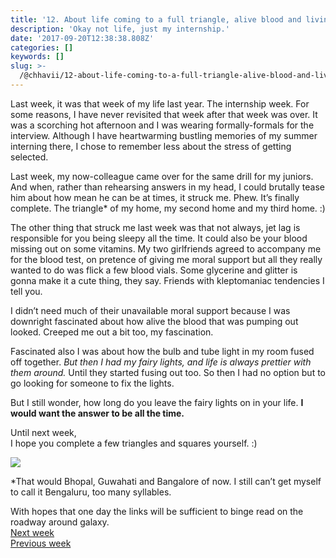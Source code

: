 ```yaml
---
title: '12. About life coming to a full triangle, alive blood and living in the dark.'
description: 'Okay not life, just my internship.'
date: '2017-09-20T12:38:38.808Z'
categories: []
keywords: []
slug: >-
  /@chhavii/12-about-life-coming-to-a-full-triangle-alive-blood-and-living-in-the-dark-f3ea3f157dab
---
```


Last week, it was that week of my life last year. The internship week. For some reasons, I have never revisited that week after that week was over. It was a scorching hot afternoon and I was wearing formally-formals for the interview. Although I have heartwarming bustling memories of my summer interning there, I chose to remember less about the stress of getting selected.

Last week, my now-colleague came over for the same drill for my juniors. And when, rather than rehearsing answers in my head, I could brutally tease him about how mean he can be at times, it struck me. Phew. It’s finally complete. The triangle\* of my home, my second home and my third home. :)

The other thing that struck me last week was that not always, jet lag is responsible for you being sleepy all the time. It could also be your blood missing out on some vitamins. My two girlfriends agreed to accompany me for the blood test, on pretence of giving me moral support but all they really wanted to do was flick a few blood vials. Some glycerine and glitter is gonna make it a cute thing, they say. Friends with kleptomaniac tendencies I tell you.

I didn’t need much of their unavailable moral support because I was downright fascinated about how alive the blood that was pumping out looked. Creeped me out a bit too, my fascination.

Fascinated also I was about how the bulb and tube light in my room fused off together. _But then I had my fairy lights, and life is always prettier with them around._ Until they started fusing out too. So then I had no option but to go looking for someone to fix the lights.

But I still wonder, how long do you leave the fairy lights on in your life. **I would want the answer to be all the time.**

Until next week,  
I hope you complete a few triangles and squares yourself. :)

![](https://cdn-images-1.medium.com/max/800/1*tK71THZL0W2f2EZGcAE5oQ.jpeg)

\*That would Bhopal, Guwahati and Bangalore of now. I still can’t get myself to call it Bengaluru, too many syllables.

With hopes that one day the links will be sufficient to binge read on the roadway around galaxy.  
[Next week](https://medium.com/@chhavi.justme/13-about-what-they-dont-tell-you-about-wearing-a-saree-and-it-s-correlation-with-life-825f5445fe3f)   
[Previous week](https://medium.com/@chhavi.justme/11-about-long-flights-duty-free-shops-and-a-nail-polish-remover-c81d1d49f385)